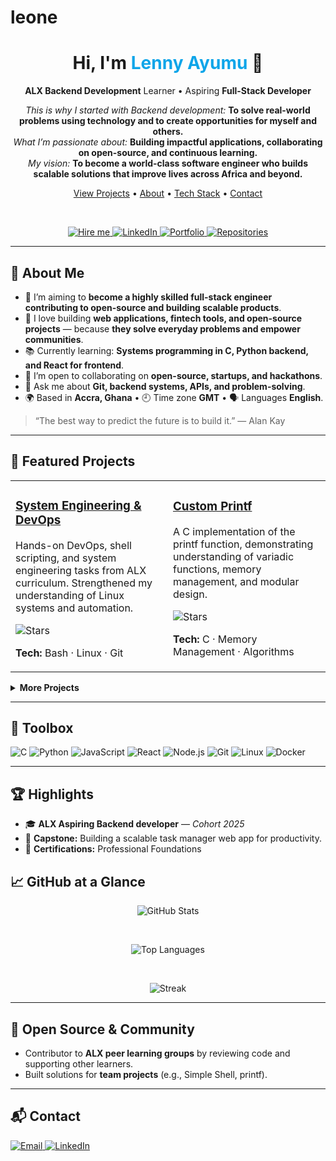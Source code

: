 # leone
<!-- GitHub Profile README -->

<div align="center">

<h1>Hi, I'm <span style="color:#0ea5e9">Lenny Ayumu</span> 👋</h1>

<p>
  <strong>ALX Backend Development</strong> Learner &bull; Aspiring <strong>Full-Stack Developer</strong>
</p>

<p>
  <em>This is why I started with Backend development:</em> <strong>To solve real-world problems using technology and to create opportunities for myself and others.</strong><br/>
  <em>What I’m passionate about:</em> <strong>Building impactful applications, collaborating on open-source, and continuous learning.</strong><br/>
  <em>My vision:</em> <strong>To become a world-class software engineer who builds scalable solutions that improve lives across Africa and beyond.</strong>
</p>

<a href="#-featured-projects">View Projects</a> •
<a href="#-about-me">About</a> •
<a href="#-toolbox">Tech Stack</a> •
<a href="#-contact">Contact</a>

<br/>

<p>
  <a href="mailto:thackme39@gmail.com" target="_blank">
    <img alt="Hire me" src="https://img.shields.io/badge/Hire%20Me-Email%20Me-blue?style=for-the-badge"/>
  </a>
  <a href="https://www.linkedin.com/in/lennyayumu" target="_blank">
    <img alt="LinkedIn" src="https://img.shields.io/badge/LinkedIn-Connect-informational?style=for-the-badge&logo=linkedin"/>
  </a>
  <a href="https://lennyayumu.dev" target="_blank">
    <img alt="Portfolio" src="https://img.shields.io/badge/Portfolio-Visit-brightgreen?style=for-the-badge"/>
  </a>
  <a href="https://github.com/lennyayumu?tab=repositories" target="_blank">
    <img alt="Repositories" src="https://img.shields.io/badge/Repositories-Browse-%230ea5e9?style=for-the-badge&logo=github"/>
  </a>
</p>

</div>

---

## 🧭 About Me

- 🎯 I’m aiming to **become a highly skilled full-stack engineer contributing to open-source and building scalable products**.  
- 🧪 I love building **web applications, fintech tools, and open-source projects** — because **they solve everyday problems and empower communities**.  
- 📚 Currently learning: **Systems programming in C, Python backend, and React for frontend**.  
- 🤝 I’m open to collaborating on **open-source, startups, and hackathons**.  
- 💬 Ask me about **Git, backend systems, APIs, and problem-solving**.  
- 🌍 Based in **Accra, Ghana** • 🕘 Time zone **GMT** • 🗣 Languages **English**.  

> “The best way to predict the future is to build it.” — Alan Kay  

---

## 🚀 Featured Projects

<table>
  <tr>
    <td width="50%">
      <h3><a href="https://github.com/lennyayumu/alx-system_engineering-devops">System Engineering & DevOps</a></h3>
      <p>Hands-on DevOps, shell scripting, and system engineering tasks from ALX curriculum. Strengthened my understanding of Linux systems and automation.</p>
      <p>
        <img alt="Stars" src="https://img.shields.io/github/stars/lennyayumu/alx-system_engineering-devops?style=social"/>
      </p>
      <p>
        <strong>Tech:</strong> Bash · Linux · Git
      </p>
    </td>
    <td width="50%">
      <h3><a href="https://github.com/lennyayumu/printf">Custom Printf</a></h3>
      <p>A C implementation of the printf function, demonstrating understanding of variadic functions, memory management, and modular design.</p>
      <p>
        <img alt="Stars" src="https://img.shields.io/github/stars/lennyayumu/printf?style=social"/>
      </p>
      <p>
        <strong>Tech:</strong> C · Memory Management · Algorithms
      </p>
    </td>
  </tr>
</table>

<details>
  <summary><strong>More Projects</strong></summary>

- <a href="https://github.com/lennyayumu/simple_shell">Simple Shell</a> — Built a custom shell in C, reinforcing OS concepts.  
- <a href="https://github.com/lennyayumu/alx-higher_level_programming">Python Projects</a> — Object-oriented and scripting projects in Python.  
- <a href="https://github.com/lennyayumu/alx-low_level_programming">Low-Level Programming</a> — Mastery of pointers, memory allocation, and recursion in C.  

</details>

---

## 🧰 Toolbox

<p>
  <img alt="C" src="https://img.shields.io/badge/C-00599C?logo=c&logoColor=white"/>
  <img alt="Python" src="https://img.shields.io/badge/Python-3776AB?logo=python&logoColor=white"/>
  <img alt="JavaScript" src="https://img.shields.io/badge/JavaScript-F7DF1E?logo=javascript&logoColor=black"/>
  <img alt="React" src="https://img.shields.io/badge/React-20232A?logo=react&logoColor=61DAFB"/>
  <img alt="Node.js" src="https://img.shields.io/badge/Node.js-339933?logo=node.js&logoColor=white"/>
  <img alt="Git" src="https://img.shields.io/badge/Git-F05032?logo=git&logoColor=white"/>
  <img alt="Linux" src="https://img.shields.io/badge/Linux-FCC624?logo=linux&logoColor=black"/>
  <img alt="Docker" src="https://img.shields.io/badge/Docker-2496ED?logo=docker&logoColor=white"/>
</p>

---

## 🏆 Highlights

- 🎓 **ALX Aspiring Backend developer** — <em>Cohort 2025</em>  
- 🧰 **Capstone:** Building a scalable task manager web app for productivity.  
- 🥇 **Certifications:** Professional Foundations


## 📈 GitHub at a Glance

<div align="center">

<img alt="GitHub Stats" 
     src="https://github-readme-stats.vercel.app/api?username=lennyayumu&show_icons=true&include_all_commits=true&count_private=true"/>

<br/>

<img alt="Top Languages" 
     src="https://github-readme-stats.vercel.app/api/top-langs/?username=lennyayumu&layout=compact"/>

<br/>

<img alt="Streak" 
     src="https://streak-stats.demolab.com?user=lennyayumu"/>

</div>

---

## 🤝 Open Source & Community

- Contributor to **ALX peer learning groups** by reviewing code and supporting other learners.  
- Built solutions for **team projects** (e.g., Simple Shell, printf).  

---

## 📬 Contact

<p>
  <a href="mailto:lennyayumu@example.com" target="_blank">
    <img alt="Email" src="https://img.shields.io/badge/Email-ayumulenny51@gmail.com-black?logo=gmail"/>
  </a>
  <a href="https://www.linkedin.com/in/lenny-ayumu-6a14972b2/">
    <img alt="LinkedIn" src="https://img.shields.io/badge/LinkedIn-LennyAyumu-0A66C2?logo=linkedin&logoColor=white"/>
  </a>
 
</p>






